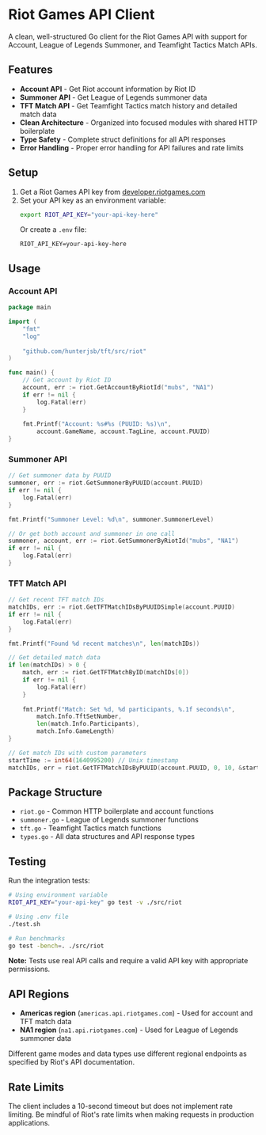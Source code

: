 # Riot Games API Client

A clean, well-structured Go client for the Riot Games API with support for Account, League of Legends Summoner, and Teamfight Tactics Match APIs.

## Features

- **Account API** - Get Riot account information by Riot ID
- **Summoner API** - Get League of Legends summoner data
- **TFT Match API** - Get Teamfight Tactics match history and detailed match data
- **Clean Architecture** - Organized into focused modules with shared HTTP boilerplate
- **Type Safety** - Complete struct definitions for all API responses
- **Error Handling** - Proper error handling for API failures and rate limits

## Setup

1. Get a Riot Games API key from [developer.riotgames.com](https://developer.riotgames.com)
2. Set your API key as an environment variable:
   ```bash
   export RIOT_API_KEY="your-api-key-here"
   ```
   Or create a `.env` file:
   ```
   RIOT_API_KEY=your-api-key-here
   ```

## Usage

### Account API

```go
package main

import (
    "fmt"
    "log"
    
    "github.com/hunterjsb/tft/src/riot"
)

func main() {
    // Get account by Riot ID
    account, err := riot.GetAccountByRiotId("mubs", "NA1")
    if err != nil {
        log.Fatal(err)
    }
    
    fmt.Printf("Account: %s#%s (PUUID: %s)\n", 
        account.GameName, account.TagLine, account.PUUID)
}
```

### Summoner API

```go
// Get summoner data by PUUID
summoner, err := riot.GetSummonerByPUUID(account.PUUID)
if err != nil {
    log.Fatal(err)
}

fmt.Printf("Summoner Level: %d\n", summoner.SummonerLevel)

// Or get both account and summoner in one call
summoner, account, err := riot.GetSummonerByRiotId("mubs", "NA1")
if err != nil {
    log.Fatal(err)
}
```

### TFT Match API

```go
// Get recent TFT match IDs
matchIDs, err := riot.GetTFTMatchIDsByPUUIDSimple(account.PUUID)
if err != nil {
    log.Fatal(err)
}

fmt.Printf("Found %d recent matches\n", len(matchIDs))

// Get detailed match data
if len(matchIDs) > 0 {
    match, err := riot.GetTFTMatchByID(matchIDs[0])
    if err != nil {
        log.Fatal(err)
    }
    
    fmt.Printf("Match: Set %d, %d participants, %.1f seconds\n",
        match.Info.TftSetNumber, 
        len(match.Info.Participants), 
        match.Info.GameLength)
}

// Get match IDs with custom parameters
startTime := int64(1640995200) // Unix timestamp
matchIDs, err = riot.GetTFTMatchIDsByPUUID(account.PUUID, 0, 10, &startTime, nil)
```

## Package Structure

- `riot.go` - Common HTTP boilerplate and account functions
- `summoner.go` - League of Legends summoner functions
- `tft.go` - Teamfight Tactics match functions  
- `types.go` - All data structures and API response types

## Testing

Run the integration tests:

```bash
# Using environment variable
RIOT_API_KEY="your-api-key" go test -v ./src/riot

# Using .env file
./test.sh

# Run benchmarks
go test -bench=. ./src/riot
```

**Note:** Tests use real API calls and require a valid API key with appropriate permissions.

## API Regions

- **Americas region** (`americas.api.riotgames.com`) - Used for account and TFT match data
- **NA1 region** (`na1.api.riotgames.com`) - Used for League of Legends summoner data

Different game modes and data types use different regional endpoints as specified by Riot's API documentation.

## Rate Limits

The client includes a 10-second timeout but does not implement rate limiting. Be mindful of Riot's rate limits when making requests in production applications.
